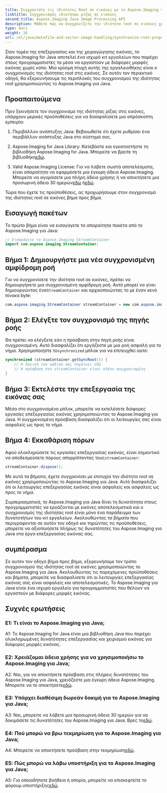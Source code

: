 ```yaml
---
title: Συγχρονίστε τις ιδιότητες Root σε εικόνες με το Aspose.Imaging για Java
linktitle: Συγχρονισμός ιδιοτήτων ρίζας σε εικόνες
second_title: Aspose.Imaging Java Image Processing API
description: Μάθετε πώς να συγχρονίζετε την ιδιότητα root σε εικόνες χρησιμοποιώντας το Aspose.Imaging για Java. Διασφαλίστε την ασφαλή επεξεργασία εικόνας με αυτόν τον οδηγό βήμα προς βήμα.
type: docs
weight: 16
url: /el/java/metafile-and-vector-image-handling/synchronize-root-property-in-images/
---
```

Στον τομέα της επεξεργασίας και της χειραγώγησης εικόνας, το Aspose.Imaging for Java αποτελεί ένα ισχυρό κιτ εργαλείων που παρέχει στους προγραμματιστές τα μέσα να εργαστούν με διάφορες μορφές εικόνας χωρίς κόπο. Μια κρίσιμη πτυχή αυτής της εργαλειοθήκης είναι ο συγχρονισμός της ιδιότητας root στις εικόνες. Σε αυτόν τον περιεκτικό οδηγό, θα εξερευνήσουμε τις περιπλοκές του συγχρονισμού της ιδιότητας root χρησιμοποιώντας το Aspose.Imaging για Java.

## Προαπαιτούμενα

Πριν ξεκινήσετε τον συγχρονισμό της ιδιότητας ρίζας στις εικόνες, υπάρχουν μερικές προϋποθέσεις για να διασφαλίσετε μια απρόσκοπτη εμπειρία:

1. Περιβάλλον ανάπτυξης Java: Βεβαιωθείτε ότι έχετε ρυθμίσει ένα περιβάλλον ανάπτυξης Java στο σύστημά σας.

2.  Aspose.Imaging for Java Library: Κατεβάστε και εγκαταστήστε τη βιβλιοθήκη Aspose.Imaging for Java. Μπορείτε να βρείτε τη βιβλιοθήκη[εδώ](https://releases.aspose.com/imaging/java/).

3. Valid Aspose.Imaging License: Για να λάβετε σωστά αποτελέσματα, είναι απαραίτητο να εφαρμόσετε μια έγκυρη άδεια Aspose.Imaging. Μπορείτε να αγοράσετε μια πλήρη άδεια χρήσης ή να αποκτήσετε μια προσωρινή άδεια 30 ημερών[εδώ](https://purchase.aspose.com/buy) ή[εδώ](https://purchase.aspose.com/temporary-license/).

Τώρα που έχετε τις προϋποθέσεις, ας προχωρήσουμε στον συγχρονισμό της ιδιότητας root σε εικόνες βήμα προς βήμα.

## Εισαγωγή πακέτων

Το πρώτο βήμα είναι να εισαγάγετε τα απαραίτητα πακέτα από το Aspose.Imaging για Java:

```java
// Εισαγάγετε το Aspose.Imaging StreamContainer
import com.aspose.imaging.StreamContainer;
```

## Βήμα 1: Δημιουργήστε μια νέα συγχρονισμένη αμφίδρομη ροή

 Για να συγχρονίσετε την ιδιότητα root σε εικόνες, πρέπει να δημιουργήσετε μια συγχρονισμένη αμφίδρομη ροή. Αυτό μπορεί να γίνει δημιουργώντας ένα`StreamContainer` και αρχικοποιώντας το με έναν κενό πίνακα byte:

```java
com.aspose.imaging.StreamContainer streamContainer = new com.aspose.imaging.StreamContainer(new java.io.ByteArrayInputStream(new byte[0]));
```

## Βήμα 2: Ελέγξτε τον συγχρονισμό της πηγής ροής

 Θα πρέπει να ελέγξετε εάν η πρόσβαση στην πηγή ροής είναι συγχρονισμένη. Αυτό διασφαλίζει ότι εργάζεστε με μια ροή ασφαλή για το νήμα. Χρησιμοποιήστε το`synchronized` μπλοκ για να επιτευχθεί αυτό:

```java
synchronized (streamContainer.getSyncRoot()) {
    // Η λογική του κώδικα σας πηγαίνει εδώ
    // Η πρόσβαση στο streamContainer είναι πλέον συγχρονισμένη
}
```

## Βήμα 3: Εκτελέστε την επεξεργασία της εικόνας σας

Μέσα στο συγχρονισμένο μπλοκ, μπορείτε να εκτελέσετε διάφορες εργασίες επεξεργασίας εικόνας χρησιμοποιώντας το Aspose.Imaging για Java. Η συγχρονισμένη πρόσβαση διασφαλίζει ότι οι λειτουργίες σας είναι ασφαλείς ως προς το νήμα.

## Βήμα 4: Εκκαθάριση πόρων

 Αφού ολοκληρώσετε τις εργασίες επεξεργασίας εικόνας, είναι σημαντικό να αποδεσμεύσετε πόρους απορρίπτοντας τους`streamContainer`:

```java
streamContainer.dispose();
```

Με αυτά τα βήματα, έχετε συγχρονίσει με επιτυχία την ιδιότητα root σε εικόνες χρησιμοποιώντας το Aspose.Imaging για Java. Αυτό διασφαλίζει ότι οι λειτουργίες επεξεργασίας εικόνας είναι ασφαλείς και ασφαλείς ως προς το νήμα.

Συμπερασματικά, το Aspose.Imaging για Java δίνει τη δυνατότητα στους προγραμματιστές να εργάζονται με εικόνες αποτελεσματικά και ο συγχρονισμός της ιδιότητας root είναι μόνο ένα παράδειγμα των δυνατοτήτων του κιτ εργαλείων. Ακολουθώντας τα βήματα που περιγράφονται σε αυτόν τον οδηγό και τηρώντας τις προϋποθέσεις, μπορείτε να αξιοποιήσετε πλήρως τις δυνατότητες του Aspose.Imaging για Java στα έργα επεξεργασίας εικόνας σας.

## συμπέρασμα

Σε αυτόν τον οδηγό βήμα προς βήμα, εξερευνήσαμε τον τρόπο συγχρονισμού της ιδιότητας root σε εικόνες χρησιμοποιώντας το Aspose.Imaging για Java. Ακολουθώντας τις παρεχόμενες προϋποθέσεις και βήματα, μπορείτε να διασφαλίσετε ότι οι λειτουργίες επεξεργασίας εικόνας σας είναι ασφαλείς και αποτελεσματικές. Το Aspose.Imaging για Java είναι ένα ισχυρό εργαλείο για προγραμματιστές που θέλουν να εργαστούν με διάφορες μορφές εικόνας.

## Συχνές ερωτήσεις

### Ε1: Τι είναι το Aspose.Imaging για Java;

A1: Το Aspose.Imaging for Java είναι μια βιβλιοθήκη Java που παρέχει ολοκληρωμένες δυνατότητες επεξεργασίας και χειρισμού εικόνας για διάφορες μορφές εικόνας.

### Ε2: Χρειάζομαι άδεια χρήσης για να χρησιμοποιήσω το Aspose.Imaging για Java;

 A2: Ναι, για να αποκτήσετε πρόσβαση στις πλήρεις δυνατότητες του Aspose.Imaging για Java, χρειάζεστε μια έγκυρη άδεια Aspose.Imaging. Μπορείτε να το αποκτήσετε[εδώ](https://purchase.aspose.com/buy).

### Ε3: Υπάρχει διαθέσιμη δωρεάν δοκιμή για το Aspose.Imaging για Java;

 A3: Ναι, μπορείτε να λάβετε μια προσωρινή άδεια 30 ημερών για να δοκιμάσετε τις δυνατότητες του Aspose.Imaging για Java. Βρες το[εδώ](https://purchase.aspose.com/temporary-license/).

### Ε4: Πού μπορώ να βρω τεκμηρίωση για το Aspose.Imaging για Java;

 A4: Μπορείτε να αποκτήσετε πρόσβαση στην τεκμηρίωση[εδώ](https://reference.aspose.com/imaging/java/).

### Ε5: Πώς μπορώ να λάβω υποστήριξη για το Aspose.Imaging για Java;

 A5: Για οποιαδήποτε βοήθεια ή απορία, μπορείτε να επισκεφτείτε το φόρουμ υποστήριξης[εδώ](https://forum.aspose.com/).